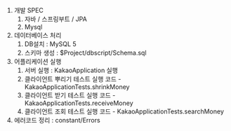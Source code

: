 1. 개발 SPEC
    1) 자바 / 스프링부트 / JPA
    2) Mysql
2. 데이터베이스 처리
    1) DB설치 : MySQL 5
    2) 스키마 생성 : $Project/dbscript/Schema.sql
3. 어플리케이션 실행
    1) 서버 실행 : KakaoApplication 실행
    2) 클라이언트 뿌리기 테스트 실행 코드 - KakaoApplicationTests.shrinkMoney
    3) 클라이언트 받기 테스트 실행 코드 - KakaoApplicationTests.receiveMoney
    4) 클라이언트 조회 테스트 실행 코드 - KakaoApplicationTests.searchMoney
4. 에러코드 정리 : constant/Errors